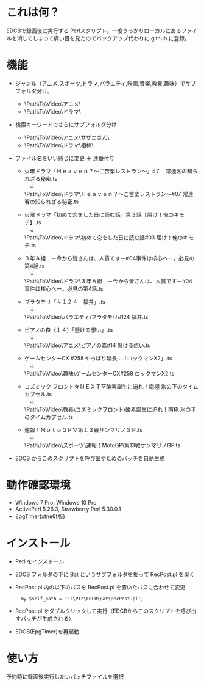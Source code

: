 # これは何？
EDCBで録画後に実行する Perlスクリプト。一度うっかりローカルにあるファイルを消してしまって痛い目を見たのでバックアップ代わりに github に登録。

# 機能
* ジャンル（アニメ,スポーツ,ドラマ,バラエティ,映画,音楽,教養,趣味）でサブフォルダ分け。

    * \Path\To\Video\アニメ\
    * \Path\To\Video\ドラマ\

* 検索キーワードでさらにサブフォルダ分け

    * \Path\To\Video\アニメ\サザエさん\
    * \Path\To\Video\ドラマ\相棒\

* ファイル名をいい感じに変更 ＋ 連番付与

    * 火曜ドラマ「Ｈｅａｖｅｎ？～ご苦楽レストラン～」♯７　常連客の知られざる秘密.ts  
    　↓  
    \Path\To\Video\ドラマ\Ｈｅａｖｅｎ？～ご苦楽レストラン～\#07 常連客の知られざる秘密.ts

    * 火曜ドラマ「初めて恋をした日に読む話」第３話【届け！俺のキモチ】.ts  
    　↓  
    \Path\To\Video\ドラマ\初めて恋をした日に読む話\#03 届け！俺のキモチ.ts

    * ３年Ａ組　－今から皆さんは、人質です－#04事件は核心へー。必見の第4話.ts  
    　↓  
    \Path\To\Video\ドラマ\３年Ａ組　－今から皆さんは、人質です－\#04 事件は核心へー。必見の第4話.ts

    * ブラタモリ「＃１２４　福井」.ts  
    　↓  
    \Path\To\Video\バラエティ\ブラタモリ\#124 福井.ts

    * ピアノの森（１４）「懸ける想い」.ts  
    　↓  
    \Path\To\Video\アニメ\ピアノの森\#14 懸ける想い.ts

    * ゲームセンターCX #258 やっぱり延長…「ロックマンX2」.ts  
    　↓  
    \Path\To\Video\趣味\ゲームセンターCX\#258 ロックマンX2.ts

    * コズミック フロント☆ＮＥＸＴ▽酸素誕生に迫れ！南極 氷の下のタイムカプセル.ts  
    　↓  
    \Path\To\Video\教養\コズミックフロント\酸素誕生に迫れ！南極 氷の下のタイムカプセル.ts

    * 速報！ＭｏｔｏＧＰ▽第１３戦サンマリノＧＰ.ts  
    　↓      
    \Path\To\Video\スポーツ\速報！MotoGP\第13戦サンマリノGP.ts

* EDCB からこのスクリプトを呼び出すためのバッチを自動生成
 
# 動作確認環境
* Windows 7 Pro, Windows 10 Pro
* ActivePerl 5.26.3, Strawberry Perl 5.30.0.1
* EpgTimer(xtne6f版)

# インストール
* Perl をインストール
* EDCB フォルダの下に Bat というサブフォルダを掘って RecPost.pl を奥く
* RecPost.pl 内の以下のパスを RecPost.pl を置いたパスに合わせて変更

    	my $self_path = 'C:\PT2\EDCB\Bat\RecPost.pl';

* RecPost.pl をダブルクリックして実行（EDCBからこのスクリプトを呼び出すバッチが生成される）
* EDCB(EpgTimer)を再起動

# 使い方
予約時に録画後実行したいバッチファイルを選択
